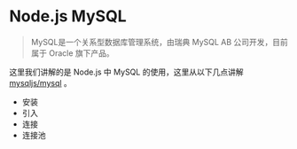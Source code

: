 # Node.js MySQL
> MySQL是一个关系型数据库管理系统，由瑞典 MySQL AB 公司开发，目前属于 Oracle 旗下产品。

这里我们讲解的是 Node.js 中 MySQL 的使用，这里从以下几点讲解 [mysqljs/mysql](https://github.com/mysqljs/mysql) 。
* 安装
* 引入
* 连接
* 连接池